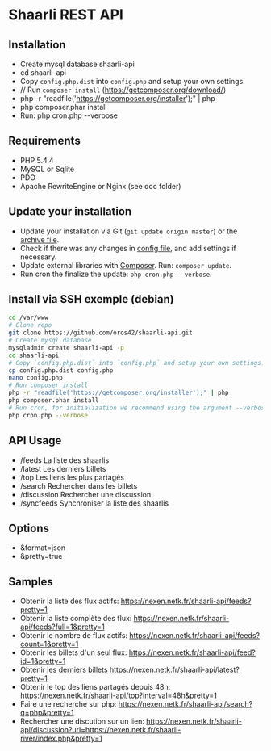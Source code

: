 Shaarli REST API
======

## Installation
* Create mysql database shaarli-api
* cd shaarli-api
* Copy `config.php.dist` into `config.php` and setup your own settings.
* // Run `composer install` (https://getcomposer.org/download/)
* php -r "readfile('https://getcomposer.org/installer');" | php
* php composer.phar install
* Run: php cron.php --verbose

## Requirements
* PHP 5.4.4
* MySQL or Sqlite
* PDO
* Apache RewriteEngine or Nginx (see doc folder)

## Update your installation
* Update your installation via Git (`git update origin master`) or the [archive file](archive/master.zip).
* Check if there was any changes in [config file](blob/master/config.php.dist), and add settings if necessary.
* Update external libraries with [Composer](https://getcomposer.org/download/). Run: `composer update`.
* Run cron the finalize the update: `php cron.php --verbose`.

## Install via SSH exemple (debian)
```bash
cd /var/www
# Clone repo
git clone https://github.com/oros42/shaarli-api.git
# Create mysql database
mysqladmin create shaarli-api -p
cd shaarli-api
# Copy `config.php.dist` into `config.php` and setup your own settings.
cp config.php.dist config.php
nano config.php
# Run composer install
php -r "readfile('https://getcomposer.org/installer');" | php
php composer.phar install
# Run cron, for initialization we recommend using the argument --verbose (or -v) to be sure everything working fine
php cron.php --verbose
```

## API Usage
* /feeds La liste des shaarlis
* /latest Les derniers billets
* /top Les liens les plus partagés
* /search Rechercher dans les billets
* /discussion Rechercher une discussion
* /syncfeeds Synchroniser la liste des shaarlis

## Options
* &format=json
* &pretty=true

## Samples
* Obtenir la liste des flux actifs: https://nexen.netk.fr/shaarli-api/feeds?pretty=1
* Obtenir la liste complète des flux: https://nexen.netk.fr/shaarli-api/feeds?full=1&pretty=1
* Obtenir le nombre de flux actifs: https://nexen.netk.fr/shaarli-api/feeds?count=1&pretty=1
* Obtenir les billets d'un seul flux: https://nexen.netk.fr/shaarli-api/feed?id=1&pretty=1
* Obtenir les derniers billets https://nexen.netk.fr/shaarli-api/latest?pretty=1
* Obtenir le top des liens partagés depuis 48h: https://nexen.netk.fr/shaarli-api/top?interval=48h&pretty=1
* Faire une recherche sur php: https://nexen.netk.fr/shaarli-api/search?q=php&pretty=1
* Rechercher une discution sur un lien: https://nexen.netk.fr/shaarli-api/discussion?url=https://nexen.netk.fr/shaarli-river/index.php&pretty=1
